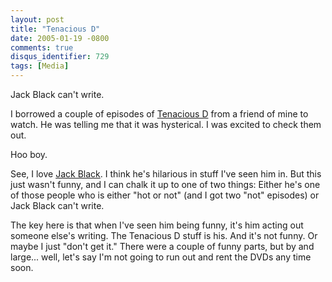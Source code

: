 ```yaml
---
layout: post
title: "Tenacious D"
date: 2005-01-19 -0800
comments: true
disqus_identifier: 729
tags: [Media]
---
```

Jack Black can't write.
 
 I borrowed a couple of episodes of [Tenacious
D](http://www.amazon.com/exec/obidos/ASIN/B0000E2FLB/mhsvortex) from a
friend of mine to watch. He was telling me that it was hysterical. I was
excited to check them out.
 
 Hoo boy.
 
 See, I love [Jack Black](http://www.imdb.com/name/nm0085312/). I think
he's hilarious in stuff I've seen him in. But this just wasn't funny,
and I can chalk it up to one of two things: Either he's one of those
people who is either "hot or not" (and I got two "not" episodes) or Jack
Black can't write.
 
 The key here is that when I've seen him being funny, it's him acting
out someone else's writing. The Tenacious D stuff is his. And it's not
funny. Or maybe I just "don't get it." There were a couple of funny
parts, but by and large... well, let's say I'm not going to run out and
rent the DVDs any time soon.
